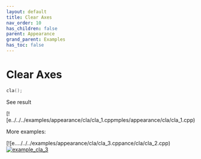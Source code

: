 ```yaml
---
layout: default
title: Clear Axes
nav_order: 10
has_children: false
parent: Appearance
grand_parent: Examples
has_toc: false
---
```

# Clear Axes

```cpp
cla();
```


See result

[![e../../../examples/appearance/cla/cla_1.cppmples/appearance/cla/cla_1.cpp)

More examples:
    
[![e..../../../examples/appearance/cla/cla_3.cppance/cla/cla_2.cpp)  [![example_cla_3](docs/examples/appearance/cla/cla_3_thumb.png)](examples/appearance/cla/cla_3.cpp)
  



